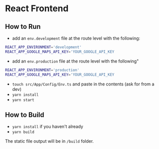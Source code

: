 # React Frontend

## How to Run

- add an `env.development` file at the route level with the following:

```bash
REACT_APP_ENVIRONMENT='development'
REACT_APP_GOOGLE_MAPS_API_KEY='YOUR_GOOGLE_API_KEY
```

- add an `env.production` file at the route level with the following"

```bash
REACT_APP_ENVIRONMENT='production'
REACT_APP_GOOGLE_MAPS_API_KEY='YOUR_GOOGLE_API_KEY
```

- `touch src/App/Config/Env.ts` and paste in the contents (ask for from a dev)
- `yarn install`
- `yarn start`

## How to Build

- `yarn install` if you haven't already
- `yarn build`

The static file output will be in `/build` folder.
